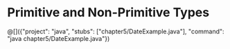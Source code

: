 # Primitive and Non-Primitive Types

@[]({"project": "java", "stubs": ["chapter5/DateExample.java"], "command": "java chapter5/DateExample.java"})
